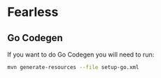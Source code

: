 # Fearless

## Go Codegen
If you want to do Go Codegen you will need to run:
```sh
mvn generate-resources --file setup-go.xml
```
